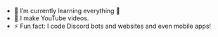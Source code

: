 
- 🌱 I’m currently learning everything 🤣
- 💎 I make YouTube videos.
- ⚡ Fun fact: I code Discord bots and websites and even mobile apps!
